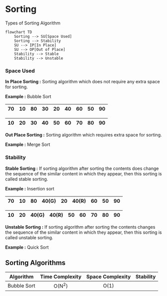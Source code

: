 # Sorting

Types of Sorting Algorithm

```mermaid
flowchart TD
    Sorting --> SU[Space Used]
    Sorting --> Stability
    SU --> IP[In Place]
    SU --> OP[Out of Place]
    Stability --> Stable
    Stability --> Unstable
```

### Space Used

**In Place Sorting :** Sorting algorithm which does
not require any extra space for sorting.

**Example :** Bubble Sort

| 70 | 10 | 80 | 30 | 20 | 40 | 60 | 50 | 90 |
|----|----|----|----|----|----|----|----|----|

| 10 | 20 | 30 | 40 | 50 | 60 | 70 | 80 | 90 |
|----|----|----|----|----|----|----|----|----|

**Out Place Sorting :** Sorting algorithm which requires
extra space for sorting.

**Example :** Merge Sort

### Stability

**Stable Sorting :** If sorting algorithm after sorting
the contents does change the sequence of the similar
content in which they appear, then this sorting is called
stable sorting.

**Example :** Insertion sort

| 70 | 10 | 80 | 40(G) | 20 | 40(R) | 60 | 50 | 90 |
|----|----|----|-------|----|-------|----|----|----|

| 10 | 20 | 40(G) | 40(R) | 50 | 60 | 70 | 80 | 90 |
|----|----|-------|-------|----|----|----|----|----|


**Unstable Sorting :** If sorting algorithm after sorting
the contents changes the sequence of the similar
content in which they appear, then this sorting is called
unstable sorting.

**Example :** Quick Sort

## Sorting Algorithms

|  Algorithm  | Time Complexity  | Space Complexity | Stability |
|:-----------:|:----------------:|:----------------:|:---------:|
| Bubble Sort | O(N<sup>2</sup>) |       O(1)       |           |